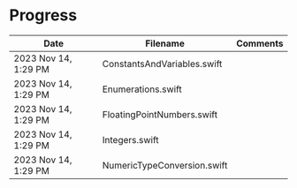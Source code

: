 # Progress

| Date                | Filename                    | Comments |
| ------------------- | --------------------------- | -------- |
| 2023 Nov 14,  1:29 PM | ConstantsAndVariables.swift |           |
| 2023 Nov 14,  1:29 PM | Enumerations.swift |           |
| 2023 Nov 14,  1:29 PM | FloatingPointNumbers.swift |           |
| 2023 Nov 14,  1:29 PM | Integers.swift |           |
| 2023 Nov 14,  1:29 PM | NumericTypeConversion.swift |           |
